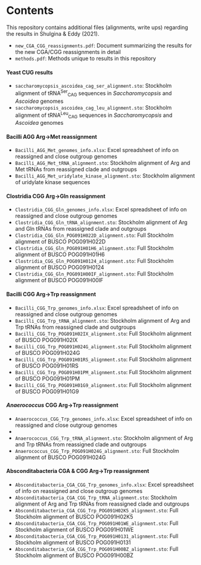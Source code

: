 # Contents

This repository contains additional files (alignments, write ups) regarding the results in Shulgina & Eddy (2021).

- `new_CGA_CGG_reassignments.pdf`: Document summarizing the results for the new CGA/CGG reassignments in detail
- `methods.pdf`: Methods unique to results in this repository

#### Yeast CUG results
- `saccharomycopsis_ascoidea_cag_ser_alignment.sto`: Stockholm alignment of tRNA<sup>Ser</sup><sub>CAG</sub> sequences in _Saccharomycopsis_ and _Ascoidea_ genomes
- `saccharomycopsis_ascoidea_cag_leu_alignment.sto`: Stockholm alignment of tRNA<sup>Leu</sup><sub>CAG</sub> sequences in _Saccharomycopsis_ and _Ascoidea_ genomes

#### Bacilli AGG Arg&#8594;Met reassignment
- `Bacilli_AGG_Met_genomes_info.xlsx`: Excel spreadsheet of info on reassigned and close outgroup genomes
- `Bacilli_AGG_Met_tRNA_alignment.sto`: Stockholm alignment of Arg and Met tRNAs from reassigned clade and outgroups
- `Bacilli_AGG_Met_uridylate_kinase_alignment.sto`: Stockholm alignment of uridylate kinase sequences

#### Clostridia CGG Arg&#8594;Gln reassignment 
- `Clostridia_CGG_Gln_genomes_info.xlsx`: Excel spreadsheet of info on reassigned and close outgroup genomes
- `Clostridia_CGG_Gln_tRNA_alignment.sto`: Stockholm alignment of Arg and Gln tRNAs from reassigned clade and outgroups
- `Clostridia_CGG_Gln_POG091H022D_alignment.sto`: Full Stockholm alignment of BUSCO POG091H022D
- `Clostridia_CGG_Gln_POG091H01H6_alignment.sto`: Full Stockholm alignment of BUSCO POG091H01H6
- `Clostridia_CGG_Gln_POG091H0124_alignment.sto`: Full Stockholm alignment of BUSCO POG091H0124
- `Clostridia_CGG_Gln_POG091H00IF_alignment.sto`: Full Stockholm alignment of BUSCO POG091H00IF


#### Bacilli CGG Arg&#8594;Trp reassignment 
- `Bacilli_CGG_Trp_genomes_info.xlsx`: Excel spreadsheet of info on reassigned and close outgroup genomes
- `Bacilli_CGG_Trp_tRNA_alignment.sto`: Stockholm alignment of Arg and Trp tRNAs from reassigned clade and outgroups
- `Bacilli_CGG_Trp_POG091H02IX_alignment.sto`: Full Stockholm alignment of BUSCO POG091H02IX
- `Bacilli_CGG_Trp_POG091H024G_alignment.sto`: Full Stockholm alignment of BUSCO POG091H024G
- `Bacilli_CGG_Trp_POG091H01RS_alignment.sto`: Full Stockholm alignment of BUSCO POG091H01RS
- `Bacilli_CGG_Trp_POG091H01PM_alignment.sto`: Full Stockholm alignment of BUSCO POG091H01PM
- `Bacilli_CGG_Trp_POG091H01G9_alignment.sto`: Full Stockholm alignment of BUSCO POG091H01G9

#### _Anaerococcus_ CGG Arg&#8594;Trp reassignment 
- `Anaerococcus_CGG_Trp_genomes_info.xlsx`: Excel spreadsheet of info on reassigned and close outgroup genomes
- 
- `Anaerococcus_CGG_Trp_tRNA_alignment.sto`: Stockholm alignment of Arg and Trp tRNAs from reassigned clade and outgroups
- `Anaerococcus_CGG_Trp_POG091H024G_alignment.sto`: Full Stockholm alignment of BUSCO POG091H024G

#### Absconditabacteria CGA & CGG Arg&#8594;Trp reassignment 
- `Absconditabacteria_CGA_CGG_Trp_genomes_info.xlsx`: Excel spreadsheet of info on reassigned and close outgroup genomes
- `Absconditabacteria_CGA_CGG_Trp_tRNA_alignment.sto`: Stockholm alignment of Arg and Trp tRNAs from reassigned clade and outgroups
- `Absconditabacteria_CGA_CGG_Trp_POG091H02K5_alignment.sto`: Full Stockholm alignment of BUSCO POG091H02K5
- `Absconditabacteria_CGA_CGG_Trp_POG091H01WE_alignment.sto`: Full Stockholm alignment of BUSCO POG091H01WE
- `Absconditabacteria_CGA_CGG_Trp_POG091H0131_alignment.sto`: Full Stockholm alignment of BUSCO POG091H0131
- `Absconditabacteria_CGA_CGG_Trp_POG091H00BZ_alignment.sto`: Full Stockholm alignment of BUSCO POG091H00BZ